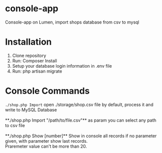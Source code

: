 # console-app
Console-app on Lumen, import shops database from csv to mysql

<h1> Installation </h1>

1. Clone repository
2. Run: Composer Install
3. Setup your database login information in .env file
4. Run:  php artisan migrate

<h1> Console Commands </h1>
<code>./shop.php Import</code>  open ./storage/shop.csv file by default, process it and write to MySQL Database <br><br>
**./shop.php Import "/path/to/file.csv"** as param you can select any path to csv file <br><br>
**./shop.php Show [number]** Show in console all records if no parameter given, with parameter show last records.<br>Praremeter value can't be more than 20.<br>
